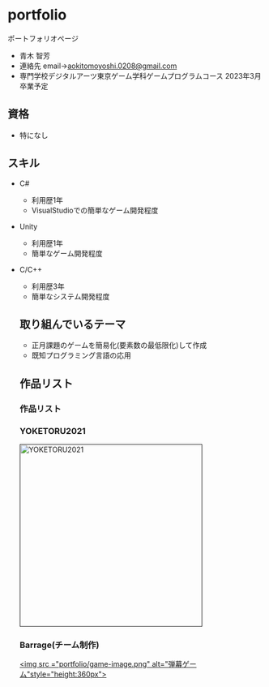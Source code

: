 # portfolio
ポートフォリオページ
- 青木 智芳
- 連絡先 email→aokitomoyoshi.0208@gmail.com
- 専門学校デジタルアーツ東京ゲーム学科ゲームプログラムコース 2023年3月卒業予定

## 資格
- 特になし

## スキル
- C#
  - 利用歴1年
  - VisualStudioでの簡単なゲーム開発程度
- Unity
  - 利用歴1年
  - 簡単なゲーム開発程度
- C/C++
  - 利用歴3年
  - 簡単なシステム開発程度

  ## 取り組んでいるテーマ
   - 正月課題のゲームを簡易化(要素数の最低限化)して作成
   - 既知プログラミング言語の応用

   ## 作品リスト

   ### 作品リスト

   ### YOKETORU2021
   [<img src="portfolio/portfolioYoketoru2021.png" alt = "YOKETORU2021" style="height:360px">]()

   ### Barrage(チーム制作)
   [<img src ="portfolio/game-image.png" alt="弾幕ゲーム"style="height:360px">]()
